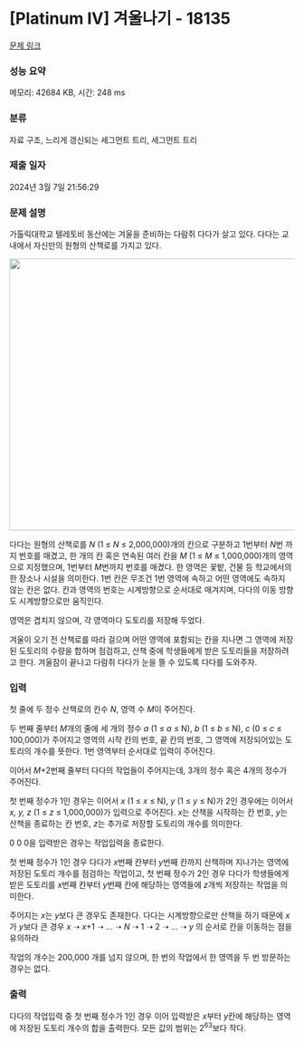 # [Platinum IV] 겨울나기 - 18135 

[문제 링크](https://www.acmicpc.net/problem/18135) 

### 성능 요약

메모리: 42684 KB, 시간: 248 ms

### 분류

자료 구조, 느리게 갱신되는 세그먼트 트리, 세그먼트 트리

### 제출 일자

2024년 3월 7일 21:56:29

### 문제 설명

<p>가톨릭대학교 텔레토비 동산에는 겨울을 준비하는 다람쥐 다다가 살고 있다. 다다는 교내에서 자신만의 원형의 산책로를 가지고 있다.</p>

<p style="text-align: center;"><img alt="" src="https://upload.acmicpc.net/945f62f4-b2eb-4690-bf87-811a2e97ee77/" style="width: 600px; height: 480px;"></p>

<p>다다는 원형의 산책로를<em> N</em> (1 ≤ <em>N</em> ≤ 2,000,000)개의 칸으로 구분하고 1번부터 <em>N</em>번 까지 번호를 매겼고, 한 개의 칸 혹은 연속된 여러 칸을<em> M</em> (1 ≤ <em>M</em> ≤ 1,000,000)개의 영역으로 지정했으며, 1번부터 <em>M</em>번까지 번호를 매겼다. 한 영역은 꽃밭, 건물 등 학교에서의 한 장소나 시설을 의미한다. 1번 칸은 무조건 1번 영역에 속하고 어떤 영역에도 속하지 않는 칸은 없다. 칸과 영역의 번호는 시계방향으로 순서대로 매겨지며, 다다의 이동 방향도 시계방향으로만 움직인다.</p>

<p>영역은 겹치지 않으며, 각 영역마다 도토리를 저장해 두었다.</p>

<p>겨울이 오기 전 산책로를 따라 걸으며 어떤 영역에 포함되는 칸을 지나면 그 영역에 저장된 도토리의 수량을 합하며 점검하고, 산책 중에 학생들에게 받은 도토리들을 저장하려고 한다. 겨울잠이 끝나고 다람쥐 다다가 눈을 뜰 수 있도록 다다를 도와주자.</p>

### 입력 

 <p>첫 줄에 두 정수 산책로의 칸수 <em>N</em>, 영역 수 <em>M</em>이 주어진다.</p>

<p>두 번째 줄부터 <em>M</em>개의 줄에 세 개의 정수 <em>a</em> (1 ≤ <em>a</em> ≤ N), <em>b</em> (1 ≤ <em>b</em> ≤ N), <em>c</em> (0 ≤ <em>c</em> ≤ 100,000)가 주어지고 영역의 시작 칸의 번호, 끝 칸의 번호, 그 영역에 저장되어있는 도토리의 개수를 뜻한다. 1번 영역부터 순서대로 입력이 주어진다.</p>

<p>이어서 <em>M</em>+2번째 줄부터 다다의 작업들이 주어지는데, 3개의 정수 혹은 4개의 정수가 주어진다.</p>

<p>첫 번째 정수가 1인 경우는 이어서 <em>x</em> (1 ≤ <em>x</em> ≤ N), <em>y</em> (1 ≤ <em>y</em> ≤ N)가 2인 경우에는 이어서 <em>x, y, z</em> (1 ≤ <em>z</em> ≤ 1,000,000)가 입력으로 주어진다. <em>x</em>는 산책을 시작하는 칸 번호, <em>y</em>는 산책을 종료하는 칸 번호, <em>z</em>는 추가로 저장할 도토리의 개수를 의미한다.</p>

<p>0 0 0을 입력받은 경우는 작업입력을 종료한다.</p>

<p>첫 번째 정수가 1인 경우 다다가 <em>x</em>번째 칸부터 <em>y</em>번째 칸까지 산책하며 지나가는 영역에 저장된 도토리 개수를 점검하는 작업이고, 첫 번째 정수가 2인 경우 다다가 학생들에게 받은 도토리를 <em>x</em>번째 칸부터 <em>y</em>번째 칸에 해당하는 영역들에 <em>z</em>개씩 저장하는 작업을 의미한다.</p>

<p>주어지는 <em>x</em>는 <em>y</em>보다 큰 경우도 존재한다. 다다는 시계방향으로만 산책을 하기 때문에 <em>x</em>가 <em>y</em>보다 큰 경우 <em>x</em> ➝ <em>x</em>+1 ➝ … ➝ <em>N</em> ➝ 1 ➝ 2 ➝ … ➝<em> y</em> 의 순서로 칸을 이동하는 점을 유의하라</p>

<p>작업의 개수는 200,000 개를 넘지 않으며, 한 번의 작업에서 한 영역을 두 번 방문하는 경우는 없다.</p>

### 출력 

 <p>다다의 작업입력 중 첫 번째 정수가 1인 경우 이어 입력받은 <em>x</em>부터 <em>y</em>칸에 해당하는 영역에 저장된 도토리 개수의 합을 출력한다. 모든 값의 범위는 2<sup>63</sup>보다 작다.</p>

